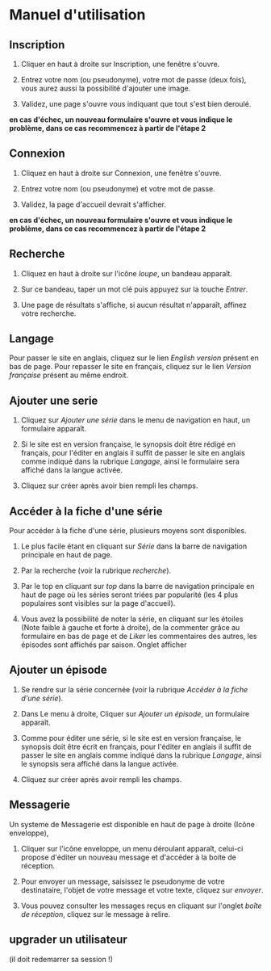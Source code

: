
Manuel d'utilisation
====================

## Inscription

1. Cliquer en haut à droite sur Inscription, une fenêtre s'ouvre.

2. Entrez votre nom (ou pseudonyme), votre mot de passe (deux fois), vous aurez aussi la possibilité d'ajouter une image.

3. Validez, une page s'ouvre vous indiquant que tout s'est bien deroulé.

**en cas d'échec, un nouveau formulaire s'ouvre et vous indique le problème, dans ce cas recommencez à partir de l'étape 2**

## Connexion

1. Cliquez en haut à droite sur Connexion, une fenêtre s'ouvre.

2. Entrez votre nom (ou pseudonyme) et votre mot de passe.

3. Validez, la page d'accueil devrait s'afficher.

**en cas d'échec, un nouveau formulaire s'ouvre et vous indique le problème, dans ce cas recommencez à partir de l'étape 2**

## Recherche

1. Cliquez en haut à droite sur l'icône *loupe*, un bandeau apparaît.

2. Sur ce bandeau, taper un mot clé puis appuyez sur la touche *Entrer*.

3. Une page de résultats s'affiche, si aucun résultat n'apparaît, affinez votre recherche.

## Langage

Pour passer le site en anglais, cliquez sur le lien *English version* présent en bas de page.
Pour repasser le site en français, cliquez sur le lien *Version française* présent au même endroit.

## Ajouter une serie

1. Cliquez sur *Ajouter une série* dans le menu de navigation en haut, un formulaire apparaît.

2. Si le site est en version française, le synopsis doit être rédigé en français, pour l'éditer en anglais il suffit de passer le site en anglais comme indiqué dans la rubrique *Langage*, ainsi le formulaire sera affiché dans la langue activée. 

3. Cliquez sur créer après avoir bien rempli les champs.

## Accéder à la fiche d'une série

Pour accéder à la fiche d'une série, plusieurs moyens sont disponibles.

1. Le plus facile étant en cliquant sur *Série* dans la barre de navigation principale en haut de page.

2. Par la recherche (voir la rubrique *recherche*).

3. Par le top en cliquant sur *top* dans la barre de navigation principale en haut de page où les séries seront triées par popularité (les 4 plus populaires sont visibles sur la page d'accueil).

4. Vous avez la possibilité de noter la série, en cliquant sur les étoiles (Note faible à gauche et forte à droite), de la commenter grâce au formulaire en bas de page et de *Liker* les commentaires des autres, les épisodes sont affichés par saison. Onglet afficher

## Ajouter un épisode

1. Se rendre sur la série concernée (voir la rubrique *Accéder à la fiche d'une série*).

2. Dans Le menu à droite, Cliquer sur *Ajouter un épisode*, un formulaire apparaît.

3. Comme pour éditer une série, si le site est en version française, le synopsis doit être écrit en français, pour l'éditer en anglais il suffit de passer le site en anglais comme indiqué dans la rubrique *Langage*, ainsi le synopsis sera affiché dans la langue activée.

4. Cliquez sur créer après avoir rempli les champs.

## Messagerie

Un systeme de Messagerie est disponible en haut de page à droite (Icône enveloppe),

  1. Cliquer sur l'icône enveloppe, un menu déroulant apparaît, celui-ci propose d'éditer un nouveau message et d'accéder à la boite de réception.

  2. Pour envoyer un message, saisissez le pseudonyme de votre destinataire, l'objet de votre message et votre texte, cliquez sur *envoyer*.

  3. Vous pouvez consulter les messages reçus en cliquant sur l'onglet *boîte de réception*, cliquez sur le message à relire.

## upgrader un utilisateur

(il doit redemarrer sa session !)
